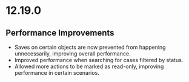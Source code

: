 # 12.19.0

## Performance Improvements

* Saves on certain objects are now prevented from happening unnecessarily, improving overall performance.
* Improved performance when searching for cases filtered by status.
* Allowed more actions to be marked as read-only, improving performance in certain scenarios.
